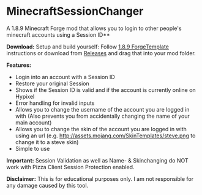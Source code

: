 # MinecraftSessionChanger

A 1.8.9 Minecraft Forge mod that allows you to login to other people's minecraft accounts using a Session ID**

**Download:**
Setup and build yourself: Follow [1.8.9 ForgeTemplate](https://github.com/DxxxxY/1.8.9ForgeTemplate) instructions or download from [Releases](https://github.com/cofberry/MinecraftSessionChanger/releases) and drag that into your mod folder.

**Features:**
- Login into an account with a Session ID 
- Restore your original Session
- Shows if the Session ID is valid and if the account is currently online on Hypixel
- Error handling for invalid inputs
- Allows you to change the username of the account you are logged in with (Also prevents you from accidentally changing the name of your main account)
- Allows you to change the skin of the account you are logged in with using an url (e.g. http://assets.mojang.com/SkinTemplates/steve.png to change it to a steve skin)
- Simple to use

**Important:**
Session Validation as well as Name- & Skinchanging do NOT work with Pizza Client Session Protection enabled.

**Disclaimer:**
This is for educational purposes only. I am not responsible for any damage caused by this tool.

